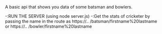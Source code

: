 A basic api that shows you data of some batsman and bowlers.

-:RUN THE SERVER (using node server.js)
-:Get the stats of cricketer by passing the name in the route as 
https://..          /batsman/firstname%20lastname
or
https://..            /bowler/firstname%20lastname
